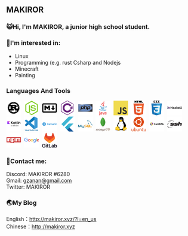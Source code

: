## MAKIROR

### 😺Hi, I'm MAKIROR, a junior high school student.


### 🤔I'm interested in:
- Linux 
- Programming (e.g. rust Csharp and Nodejs
- Minecraft
- Painting    

### Languages And Tools
<div>
 <img src="https://github.com/devicons/devicon/blob/master/icons/rust/rust-plain.svg" title="Rust" alt="Rust" width="40" height="40"/>&nbsp;
 <img src="https://github.com/devicons/devicon/blob/master/icons/nodejs/nodejs-original.svg" title="Nodejs" alt="Nodejs" width="40" height="40"/>&nbsp;
 <img src="https://github.com/devicons/devicon/blob/master/icons/markdown/markdown-original.svg" width="40" height="40"/>&nbsp;
 <img src="https://github.com/devicons/devicon/blob/master/icons/csharp/csharp-line.svg" width="40" height="40"/>&nbsp;
 <img src="https://github.com/devicons/devicon/blob/master/icons/php/php-original.svg" width="40" height="40"/>&nbsp;
 <img src="https://github.com/devicons/devicon/blob/master/icons/java/java-original-wordmark.svg" width="40" height="40"/>&nbsp;
 <img src="https://github.com/devicons/devicon/blob/master/icons/javascript/javascript-original.svg" width="40" height="40"/>&nbsp;
 <img src="https://github.com/devicons/devicon/blob/master/icons/html5/html5-original-wordmark.svg" width="40" height="40"/>&nbsp;
 <img src="https://github.com/devicons/devicon/blob/master/icons/css3/css3-original-wordmark.svg" width="40" height="40"/>&nbsp;
 <img src="https://github.com/devicons/devicon/blob/master/icons/haskell/haskell-original-wordmark.svg" width="40" height="40"/>&nbsp;
 <img src="https://github.com/devicons/devicon/blob/master/icons/kotlin/kotlin-original-wordmark.svg" width="40" height="40"/>&nbsp;
 <img src="https://github.com/devicons/devicon/blob/master/icons/vscode/vscode-original-wordmark.svg" width="40" height="40"/>&nbsp;
 <img src="https://github.com/devicons/devicon/blob/master/icons/xamarin/xamarin-original-wordmark.svg" width="40" height="40"/>&nbsp;
 <img src="https://github.com/devicons/devicon/blob/master/icons/flutter/flutter-original.svg" width="40" height="40"/>&nbsp;
 <img src="https://github.com/devicons/devicon/blob/master/icons/mysql/mysql-original-wordmark.svg" width="40" height="40"/>&nbsp;
 <img src="https://github.com/devicons/devicon/blob/master/icons/mongodb/mongodb-original-wordmark.svg" width="40" height="40"/>&nbsp;
 <img src="https://github.com/devicons/devicon/blob/master/icons/linux/linux-original.svg" width="40" height="40"/>&nbsp;
 <img src="https://github.com/devicons/devicon/blob/master/icons/ubuntu/ubuntu-plain-wordmark.svg" width="40" height="40"/>&nbsp;
 <img src="https://github.com/devicons/devicon/blob/master/icons/centos/centos-original-wordmark.svg" width="40" height="40"/>&nbsp;
 <img src="https://github.com/devicons/devicon/blob/master/icons/ssh/ssh-original-wordmark.svg" width="40" height="40"/>&nbsp;
 <img src="https://github.com/devicons/devicon/blob/master/icons/npm/npm-original-wordmark.svg" width="40" height="40"/>&nbsp;
 <img src="https://github.com/devicons/devicon/blob/master/icons/google/google-original-wordmark.svg" width="40" height="40"/>&nbsp;
 <img src="https://github.com/devicons/devicon/blob/master/icons/gitlab/gitlab-original-wordmark.svg" width="40" height="40"/>&nbsp;
</div>

### 📒Contact me:
Discord: MAKIROR #6280    
Gmail: gzanan@gmail.com    
Twitter: MAKIROR  

### 🌏My Blog
English：http://makiror.xyz/?l=en_us    
Chinese：http://makiror.xyz
